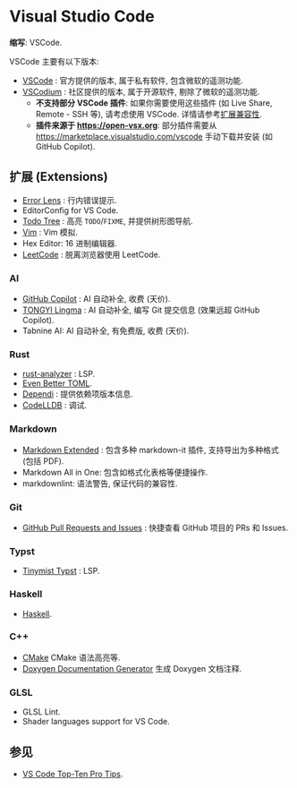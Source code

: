 # Visual Studio Code

**缩写**: VSCode.  

VSCode 主要有以下版本:

- [VSCode] : 官方提供的版本, 属于私有软件, 包含微软的遥测功能.
- [VSCodium] : 社区提供的版本, 属于开源软件, 剔除了微软的遥测功能.
    - **不支持部分 VSCode 插件**: 如果你需要使用这些插件 (如 Live Share, Remote - SSH 等), 请考虑使用 VSCode. 详情请参考[扩展兼容性](https://github.com/VSCodium/vscodium/blob/master/docs/extensions-compatibility.md).
    - **插件来源于 <https://open-vsx.org>**: 部分插件需要从 <https://marketplace.visualstudio.com/vscode> 手动下载并安装 (如 GitHub Copilot).

[VSCode]: https://github.com/microsoft/vscode
[VSCodium]: https://github.com/VSCodium/vscodium

## 扩展 (Extensions)

- [Error Lens] : 行内错误提示.
- EditorConfig for VS Code.
- [Todo Tree] : 高亮 `TODO`/`FIXME`, 并提供树形图导航.
- [Vim] : Vim 模拟.
- Hex Editor: 16 进制编辑器.
- [LeetCode] : 脱离浏览器使用 LeetCode.

[Error Lens]: https://open-vsx.org/extension/usernamehw/errorlens
[Todo Tree]: https://marketplace.visualstudio.com/items?itemName=Gruntfuggly.todo-tree
[Vim]: https://marketplace.visualstudio.com/items?itemName=vscodevim.vim
[LeetCode]: https://marketplace.visualstudio.com/items?itemName=LeetCode.vscode-leetcode

### AI

- [GitHub Copilot] : AI 自动补全, 收费 (天价).
- [TONGYI Lingma] : AI 自动补全, 编写 Git 提交信息 (效果远超 GitHub Copilot).
- Tabnine AI: AI 自动补全, 有免费版, 收费 (天价).

[GitHub Copilot]: https://marketplace.visualstudio.com/items?itemName=GitHub.copilot
[TONGYI Lingma]: https://marketplace.visualstudio.com/items?itemName=Alibaba-Cloud.tongyi-lingma

### Rust

- [rust-analyzer] : LSP.
- [Even Better TOML].
- [Dependi] : 提供依赖项版本信息.
- [CodeLLDB] : 调试.

[rust-analyzer]: https://marketplace.visualstudio.com/items?itemName=rust-lang.rust-analyzer
[Even Better TOML]: https://marketplace.visualstudio.com/items?itemName=tamasfe.even-better-toml
[Dependi]: https://marketplace.visualstudio.com/items?itemName=fill-labs.dependi
[CodeLLDB]: https://open-vsx.org/extension/vadimcn/vscode-lldb

### Markdown

- [Markdown Extended] : 包含多种 markdown-it 插件, 支持导出为多种格式 (包括 PDF).
- Markdown All in One: 包含如格式化表格等便捷操作.
- markdownlint: 语法警告, 保证代码的兼容性.

[Markdown Extended]: https://open-vsx.org/extension/jebbs/markdown-extended

### Git

- [GitHub Pull Requests and Issues] : 快捷查看 GitHub 项目的 PRs 和 Issues.

[GitHub Pull Requests and Issues]: https://marketplace.visualstudio.com/items?itemName=GitHub.vscode-pull-request-github

### Typst

- [Tinymist Typst] : LSP.

[Tinymist Typst]: https://open-vsx.org/extension/myriad-dreamin/tinymist

### Haskell

- [Haskell].

[Haskell]: https://open-vsx.org/extension/haskell/haskell

### C++

- [CMake](https://marketplace.visualstudio.com/items?itemName=twxs.cmake) CMake 语法高亮等.
- [Doxygen Documentation Generator](https://marketplace.visualstudio.com/items?itemName=cschlosser.doxdocgen) 生成 Doxygen 文档注释.

### GLSL

- GLSL Lint.
- Shader languages support for VS Code.

## 参见

- [VS Code Top-Ten Pro Tips](https://www.youtube.com/watch?v=u21W_tfPVrY).
